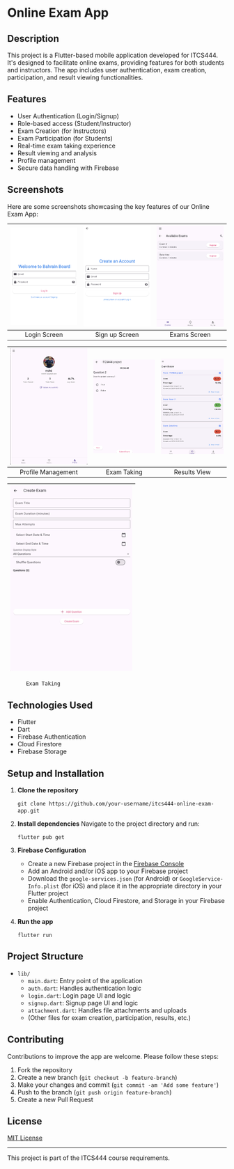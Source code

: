 # Online Exam App

## Description

This project is a Flutter-based mobile application developed for ITCS444. It's designed to facilitate online exams, providing features for both students and instructors. The app includes user authentication, exam creation, participation, and result viewing functionalities.

## Features

- User Authentication (Login/Signup)
- Role-based access (Student/Instructor)
- Exam Creation (for Instructors)
- Exam Participation (for Students)
- Real-time exam taking experience
- Result viewing and analysis
- Profile management
- Secure data handling with Firebase

## Screenshots

Here are some screenshots showcasing the key features of our Online Exam App:

| ![Screenshot 1](images/picture1.png) | ![Screenshot 2](images/picture2.png) | ![Screenshot 3](images/picture3.png) |
|:-----------------------------------:|:-----------------------------------:|:-----------------------------------:|
|            Login Screen              |            Sign up Screen              |         Exams Screen               |

| ![Screenshot 4](images/picture4.png) | ![Screenshot 5](images/picture5.png) | ![Screenshot 6](images/picture6.png) |
|:-----------------------------------:|:-----------------------------------:|:-----------------------------------:|
|          Profile Management           |            Exam Taking          |        Results View            |



| ![Screenshot 7](images/picture7.png) | 
|:-----------------------------------:|
          Exam Taking           

## Technologies Used

- Flutter
- Dart
- Firebase Authentication
- Cloud Firestore
- Firebase Storage

## Setup and Installation

1. **Clone the repository**
   ```
   git clone https://github.com/your-username/itcs444-online-exam-app.git
   ```

2. **Install dependencies**
   Navigate to the project directory and run:
   ```
   flutter pub get
   ```

3. **Firebase Configuration**
   - Create a new Firebase project in the [Firebase Console](https://console.firebase.google.com/)
   - Add an Android and/or iOS app to your Firebase project
   - Download the `google-services.json` (for Android) or `GoogleService-Info.plist` (for iOS) and place it in the appropriate directory in your Flutter project
   - Enable Authentication, Cloud Firestore, and Storage in your Firebase project

4. **Run the app**
   ```
   flutter run
   ```

## Project Structure

- `lib/`
  - `main.dart`: Entry point of the application
  - `auth.dart`: Handles authentication logic
  - `login.dart`: Login page UI and logic
  - `signup.dart`: Signup page UI and logic
  - `attachment.dart`: Handles file attachments and uploads
  - (Other files for exam creation, participation, results, etc.)

## Contributing

Contributions to improve the app are welcome. Please follow these steps:

1. Fork the repository
2. Create a new branch (`git checkout -b feature-branch`)
3. Make your changes and commit (`git commit -am 'Add some feature'`)
4. Push to the branch (`git push origin feature-branch`)
5. Create a new Pull Request

## License

[MIT License](LICENSE)

---

This project is part of the ITCS444 course requirements.

